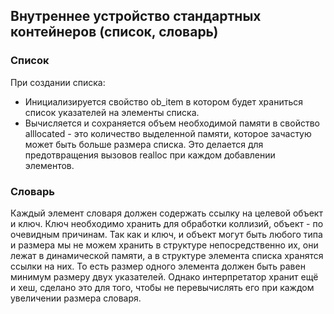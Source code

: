 ## Внутреннее устройство стандартных контейнеров (список, словарь)
### Cписок
При создании списка: 
* Инициализируется свойство ob_item в котором будет храниться список указателей на элементы списка. 
* Вычисляется и сохраняется объем необходимой памяти в свойство alllocated - это количество выделенной памяти, которое зачастую может быть больше размера списка. Это делается для предотвращения вызовов realloc при каждом добавлении элементов.
### Словарь
Каждый элемент словаря должен содержать ссылку на целевой объект и ключ. 
Ключ необходимо хранить для обработки коллизий, объект - по очевидным причинам. 
Так как и ключ, и объект могут быть любого типа и размера мы не можем хранить в структуре непосредственно их, они лежат в динамической памяти, а в структуре элемента списка хранятся ссылки на них. 
То есть размер одного элемента должен быть равен минимум размеру двух указателей. Однако интерпретатор хранит ещё и хеш, сделано это для того, чтобы не перевычислять его при каждом увеличении размера словаря.
